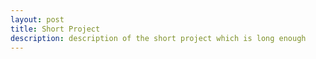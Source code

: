```yaml
---
layout: post
title: Short Project
description: description of the short project which is long enough
---
```


<pre id="target" style="width:100%; font-family: Consolas,Courier,monospace; font-size:10px; line-height:0.5; letter-spacing: 0em;"></pre>

<script type="text/javascript" src="/assets/js/ascii.js"></script>
